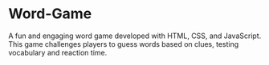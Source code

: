 # Word-Game
A fun and engaging word game developed with HTML, CSS, and JavaScript. This game challenges players to guess words based on clues, testing vocabulary and reaction time.
